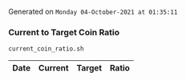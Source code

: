 Generated on `Monday 04-October-2021 at 01:35:11`

### Current to Target Coin Ratio
`current_coin_ratio.sh`

Date|Current|Target|Ratio
---|---|---|---
